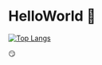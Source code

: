 # HelloWorld 👋

[![Top Langs](https://github-readme-stats.vercel.app/api/top-langs/?username=paouoeq)](https://github.com/paouoeq/github-readme-stats)

😏

